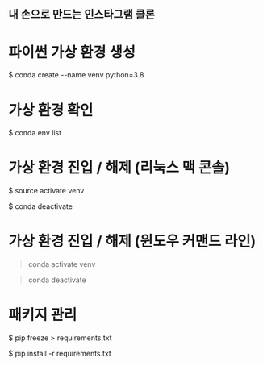 ## 내 손으로 만드는 인스타그램 클론


# 파이썬 가상 환경 생성

$ conda create --name venv python=3.8

# 가상 환경 확인

$ conda env list


# 가상 환경 진입 / 해제 (리눅스 맥 콘솔)

$ source activate venv

$ conda deactivate

# 가상 환경 진입 / 해제 (윈도우 커맨드 라인)

> conda activate venv

> conda deactivate


# 패키지 관리

$ pip freeze > requirements.txt

$ pip install -r requirements.txt
